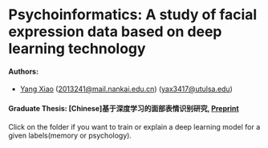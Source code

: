 # Psychoinformatics: A study of facial expression data based on deep learning technology

#### Authors: 
- [Yang Xiao]() (2013241@mail.nankai.edu.cn) (yax3417@utulsa.edu)

#### Graduate Thesis: [Chinese]基于深度学习的面部表情识别研究, [Preprint]()


Click on the folder if you want to train or explain a deep learning model for a given labels(memory or psychology).

